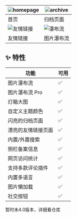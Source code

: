 | ![homepage](https://s1.ax1x.com/2022/07/12/j2mAwd.png) | ![archive](https://s1.ax1x.com/2022/07/12/j2mmfP.png)        |
| ------------------------------------------------------ | ------------------------------------------------------------ |
| 首页                                                   | 归档页面                                                     |
| ![友情链接](https://s1.ax1x.com/2022/07/12/j2nh80.png) | ![瀑布流](C:\Users\ly\AppData\Roaming\Typora\typora-user-images\image-20220712192806196.png) |
| 友情链接                                               | 图片瀑布流                                                   |

## ✨ 特性


| 功能               | 可用 |
| ------------------ | ---- |
| 图片瀑布流         | ✅    |
| 图片瀑布流 Pro     | ✅    |
| 灯箱大图           | ✅    |
| 自定义主题颜色     | ✅    |
| 闪亮的归档页面     | ✅    |
| 漂亮的友情链接页面 | ✅    |
| 内置/外置搜索      | ✅    |
| 侧栏备案信息       | ✅    |
| 网页访问统计       | ✅    |
| 支持多款评论插件   | ✅    |
| 内置多语言         | ✅    |
| 图片懒加载         | ✅    |
| 社交按钮           | ✅    |

暂时未4.0版本，详细看仓库
